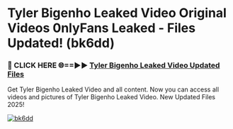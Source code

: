 # Tyler Bigenho Leaked Video Original Videos 0nlyFans Leaked - Files Updated! (bk6dd)

<h3>🔴 CLICK HERE 🌐==►► <a href="https://tinyurl.com/x26r9saj" rel="nofollow">Tyler Bigenho Leaked Video Updated Files</a></h3>

Get Tyler Bigenho Leaked Video and all content. Now you can access all videos and pictures of Tyler Bigenho Leaked Video. New Updated Files 2025!

[![bk6dd](https://i.imgur.com/LkgZPqh.gif)](https://tinyurl.com/x26r9saj)
